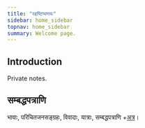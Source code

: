 ```yaml
---
title: "रहष्टिप्पणयः"
sidebar: home_sidebar
topnav: home_sidebar
summary: Welcome page.
---
```



## Introduction

Private notes.

## सम्बद्धपत्राणि
भावाः, परिचितजनसङ्ग्रहः, विवादाः, यात्राः, सम्बद्धपत्राणि +[अत्र](https://docs.google.com/spreadsheets/d/1PUuQYv9FMtCS3gBTNwl2fNkQlG-msb7nuxcZ2iffMZQ/edit#gid=468735062)।